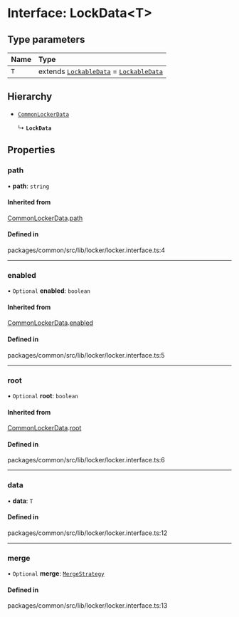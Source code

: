 # Interface: LockData<T\>

## Type parameters

| Name | Type |
| :------ | :------ |
| `T` | extends [`LockableData`](../types/LockableData.md) = [`LockableData`](../types/LockableData.md) |

## Hierarchy

- [`CommonLockerData`](CommonLockerData.md)

  ↳ **`LockData`**

## Properties

### path

• **path**: `string`

#### Inherited from

[CommonLockerData](CommonLockerData.md).[path](CommonLockerData.md#path)

#### Defined in

packages/common/src/lib/locker/locker.interface.ts:4

___

### enabled

• `Optional` **enabled**: `boolean`

#### Inherited from

[CommonLockerData](CommonLockerData.md).[enabled](CommonLockerData.md#enabled)

#### Defined in

packages/common/src/lib/locker/locker.interface.ts:5

___

### root

• `Optional` **root**: `boolean`

#### Inherited from

[CommonLockerData](CommonLockerData.md).[root](CommonLockerData.md#root)

#### Defined in

packages/common/src/lib/locker/locker.interface.ts:6

___

### data

• **data**: `T`

#### Defined in

packages/common/src/lib/locker/locker.interface.ts:12

___

### merge

• `Optional` **merge**: [`MergeStrategy`](../enums/MergeStrategy.md)

#### Defined in

packages/common/src/lib/locker/locker.interface.ts:13

